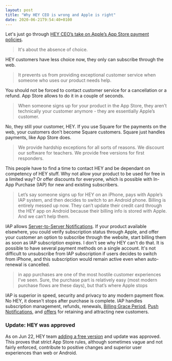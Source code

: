 ```yaml
---
layout: post
title: "Why HEY CEO is wrong and Apple is right"
date: 2020-06-21T9:54:40+0100
---
```


Let's just go through [HEY CEO’s take on Apple’s App Store payment policies](https://hey.com/apple/iap/).

> It's about the absence of choice.

HEY customers have less choice now, they only can subscribe through the web.

> It prevents us from providing exceptional customer service when someone who uses our product needs help.

You should not be forced to contact customer service for a cancellation or a refund. App Store allows to do it in a couple of seconds.

> When someone signs up for your product in the App Store, they aren’t technically your customer anymore - they are essentially Apple’s customer.

No, they still your customer, HEY. If you use Square for the payments on the web, your customers don't become Square customers. Square just handles payments, like App Store does.

> We provide hardship exceptions for all sorts of reasons. We discount our software for teachers. We provide free versions for first responders. 

This people have to find a time to contact HEY and be dependant on competency of HEY stuff. Why not allow your product to be used for free in a limited way? Or offer discounts for everyone, which is possible with In-App Purchase (IAP) for new and existing subscribers.


> Let’s say someone signs up for HEY on an iPhone, pays with Apple’s IAP system, and then decides to switch to an Android phone. Billing is entirely messed up now. They can’t update their credit card through the HEY app on Android because their billing info is stored with Apple. And we can’t help them.

IAP allows [Server-to-Server Notifications](https://developer.apple.com/documentation/storekit/in-app_purchase/subscriptions_and_offers/enabling_server-to-server_notifications). If your product available elsewhere, you could verify subscription status through Apple, and offer your customer an option to subscribe through the website, start billing them as soon as IAP subscription expires. I don't see why HEY can't do that. It is possible to have several payment methods on a single account. It's not difficult to unsubscribe from IAP subscription if users decides to switch from iPhone, and this subscription would remain active even when auto-renewal is cancelled.

> in app purchases are one of the most hostile customer experiences I’ve seen. Sure, the purchase part is relatively easy (most modern purchase flows are these days), but that’s where Apple stops

IAP is superior in speed, security and privacy to any modern payment flow. No HEY, it doesn't stops after purchase is complete. IAP handles subscription management, refunds, renewals, [Billing Grace Period](https://developer.apple.com/news/?id=09122019c), [Push Notifications](https://developer.apple.com/app-store/subscriptions/#sending-notifications-to-aid-retention), and [offers](https://developer.apple.com/app-store/subscriptions/#subscription-offers) for retaining and attracting new customers.


### Update: HEY was approved

As on Jun 22, HEY team [adding a free version](https://hey.com/apple/path/) and update was approved. This proves that strict App Store rules, although sometimes vague and not fairly enforced, contribute to positive changes and superior user experiences than web or Android.
